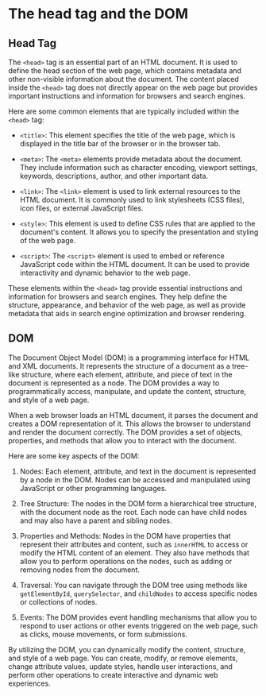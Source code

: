 # The head tag and the DOM
## Head Tag
The `<head>` tag is an essential part of an HTML document. It is used to define the head section of the web page, which contains metadata and other non-visible information about the document. The content placed inside the `<head>` tag does not directly appear on the web page but provides important instructions and information for browsers and search engines.

Here are some common elements that are typically included within the `<head>` tag:

- `<title>`: This element specifies the title of the web page, which is displayed in the title bar of the browser or in the browser tab.

- `<meta>`: The `<meta>` elements provide metadata about the document. They include information such as character encoding, viewport settings, keywords, descriptions, author, and other important data.

- `<link>`: The `<link>` element is used to link external resources to the HTML document. It is commonly used to link stylesheets (CSS files), icon files, or external JavaScript files.

- `<style>`: This element is used to define CSS rules that are applied to the document's content. It allows you to specify the presentation and styling of the web page.

- `<script>`: The `<script>` element is used to embed or reference JavaScript code within the HTML document. It can be used to provide interactivity and dynamic behavior to the web page.

These elements within the `<head>` tag provide essential instructions and information for browsers and search engines. They help define the structure, appearance, and behavior of the web page, as well as provide metadata that aids in search engine optimization and browser rendering.

## DOM
The Document Object Model (DOM) is a programming interface for HTML and XML documents. It represents the structure of a document as a tree-like structure, where each element, attribute, and piece of text in the document is represented as a node. The DOM provides a way to programmatically access, manipulate, and update the content, structure, and style of a web page.

When a web browser loads an HTML document, it parses the document and creates a DOM representation of it. This allows the browser to understand and render the document correctly. The DOM provides a set of objects, properties, and methods that allow you to interact with the document.

Here are some key aspects of the DOM:

1. Nodes: Each element, attribute, and text in the document is represented by a node in the DOM. Nodes can be accessed and manipulated using JavaScript or other programming languages.

2. Tree Structure: The nodes in the DOM form a hierarchical tree structure, with the document node as the root. Each node can have child nodes and may also have a parent and sibling nodes.

3. Properties and Methods: Nodes in the DOM have properties that represent their attributes and content, such as `innerHTML` to access or modify the HTML content of an element. They also have methods that allow you to perform operations on the nodes, such as adding or removing nodes from the document.

4. Traversal: You can navigate through the DOM tree using methods like `getElementById`, `querySelector`, and `childNodes` to access specific nodes or collections of nodes.

5. Events: The DOM provides event handling mechanisms that allow you to respond to user actions or other events triggered on the web page, such as clicks, mouse movements, or form submissions.

By utilizing the DOM, you can dynamically modify the content, structure, and style of a web page. You can create, modify, or remove elements, change attribute values, update styles, handle user interactions, and perform other operations to create interactive and dynamic web experiences.